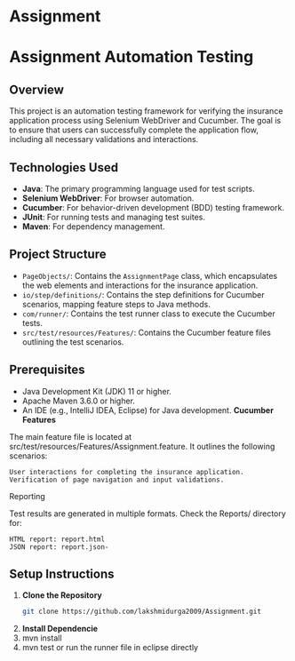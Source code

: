 # Assignment
# Assignment Automation Testing

## Overview

This project is an automation testing framework for verifying the insurance application process using Selenium WebDriver and Cucumber. The goal is to ensure that users can successfully complete the application flow, including all necessary validations and interactions.

## Technologies Used

- **Java**: The primary programming language used for test scripts.
- **Selenium WebDriver**: For browser automation.
- **Cucumber**: For behavior-driven development (BDD) testing framework.
- **JUnit**: For running tests and managing test suites.
- **Maven**: For dependency management.

## Project Structure

- `PageObjects/`: Contains the `AssignmentPage` class, which encapsulates the web elements and interactions for the insurance application.
- `io/step/definitions/`: Contains the step definitions for Cucumber scenarios, mapping feature steps to Java methods.
- `com/runner/`: Contains the test runner class to execute the Cucumber tests.
- `src/test/resources/Features/`: Contains the Cucumber feature files outlining the test scenarios.

## Prerequisites

- Java Development Kit (JDK) 11 or higher.
- Apache Maven 3.6.0 or higher.
- An IDE (e.g., IntelliJ IDEA, Eclipse) for Java development.
**Cucumber Features**

The main feature file is located at src/test/resources/Features/Assignment.feature. It outlines the following scenarios:

    User interactions for completing the insurance application.
    Verification of page navigation and input validations.

Reporting

Test results are generated in multiple formats. Check the Reports/ directory for:

    HTML report: report.html
    JSON report: report.json- 

## Setup Instructions

1. **Clone the Repository**
   ```bash
   git clone https://github.com/lakshmidurga2009/Assignment.git
2. **Install Dependencie**
3. mvn install
4. mvn test or run the runner file in eclipse directly

 
